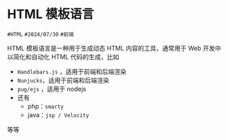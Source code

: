 
# HTML 模板语言


`#HTML`  `#2024/07/30`  `#前端`

HTML 模板语言是一种用于生成动态 HTML 内容的工具，通常用于 Web 开发中以简化和自动化 HTML 代码的生成，比如

- `Handlebars.js` ，适用于前端和后端渲染
- `Nunjucks`，适用于前端和后端渲染
- `pug/ejs` ，适用于 nodejs
- 还有 
   - php：`smarty `
   - java：`jsp / Velocity`

等等
